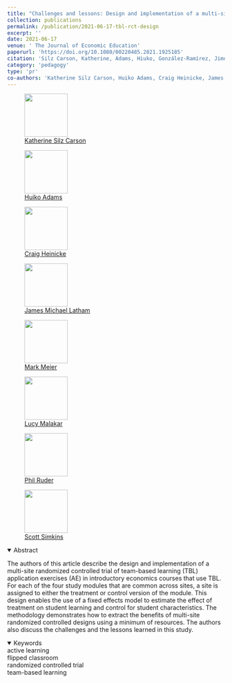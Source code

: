 ```yaml
---
title: "Challenges and lessons: Design and implementation of a multi-site evaluation of team-based learning"
collection: publications
permalink: /publication/2021-06-17-tbl-rct-design
excerpt: ''
date: 2021-06-17
venue: ' The Journal of Economic Education'
paperurl: 'https://doi.org/10.1080/00220485.2021.1925185'
citation: 'Silz Carson, Katherine, Adams, Hiuko, González-Ramírez, Jimena, Heinicke, Craig, Latham, James Michael, Maier, Mark, Malakar, C. Lucy, Ruder, Phil, Simkins, Scott  (2021). &quot;Challenges and lessons: Design and implementation of a multi-site evaluation of team-based learning &quot; <i>  The Journal of Economic Education </i>. 241-248.'
category: 'pedagogy'
type: 'pr'
co-authors: 'Katherine Silz Carson, Huiko Adams, Craig Heinicke, James Michael Latham, Mark Meier, C. Lucy Malakar, Phil Ruder, and Scott Simkins'
---
```


<!-- Google tag (gtag.js) -->
<script async src="https://www.googletagmanager.com/gtag/js?id=G-Q95WSVMDNZ"></script>
<script>
  window.dataLayer = window.dataLayer || [];
  function gtag(){dataLayer.push(arguments);}
  gtag('js', new Date());

  gtag('config', 'G-Q95WSVMDNZ');
</script>

<body>
<div class="image-container">
        <figure>
            <img src="/images/co-authors/kate_silz_carson.png" width="100" height="auto">
            <figcaption><a href="https://www.linkedin.com/in/katherine-silz-carson-a48b9425/" target="_blank">Katherine Silz Carson</a></figcaption>
        </figure>
        <figure>
            <img src="/images/co-authors/huiku_adams.png" width="100" height="auto">
            <figcaption><a href="https://perimeter.gsu.edu/profile/hiuko-adams/" target="_blank">Huiko Adams</a></figcaption>
        </figure>   
        <figure>
            <img src="/images/co-authors/craig_heinicke.png" width="100" height="auto">
            <figcaption><a href="https://robins.richmond.edu/faculty/cheinick/" target="_blank">Craig Heinicke</a></figcaption>
        </figure>
        <figure>
            <img src="/images/co-authors/james_michael_latham.png" width="100" height="auto">
            <figcaption><a href="https://www.linkedin.com/in/james-michael-l-47258543" target="_blank">James Michael Latham</a></figcaption>
        </figure>
        <figure>
            <img src="/images/co-authors/mark_meier.png" width="100" height="auto">
            <figcaption><a href="https://serc.carleton.edu/person/1932.html" target="_blank">Mark Meier</a></figcaption>
        </figure> 
        <figure>
            <img src="/images/co-authors/lucy_malakar.png" width="100" height="auto">
            <figcaption><a href="https://serc.carleton.edu/econ/project/participants/127434.html" target="_blank"> Lucy Malakar</a></figcaption>
        </figure>
        <figure>
            <img src="/images/co-authors/phil_ruder.png" width="100" height="auto">
            <figcaption><a href="https://www.pacificu.edu/about/directory/people/phil-ruder-phd" target="_blank">Phil Ruder</a></figcaption>
        </figure>      
        <figure>
            <img src="/images/co-authors/scott_simkins.png" width="100" height="auto">
            <figcaption><a href="https://www.ncat.edu/employee-bio.php?directoryID=1875088803" target="_blank">Scott Simkins</a></figcaption>
        </figure>                          
        <!-- Add more images as needed -->
    </div>
</body>


<details open>
<summary>
Abstract
</summary>

<p>
The authors of this article describe the design and implementation of a multi-site randomized controlled trial of team-based learning (TBL) application exercises (AE) in introductory economics courses that use TBL. For each of the four study modules that are common across sites, a site is assigned to either the treatment or control version of the module. This design enables the use of a fixed effects model to estimate the effect of treatment on student learning and control for student characteristics. The methodology demonstrates how to extract the benefits of multi-site randomized controlled designs using a minimum of resources. The authors also discuss the challenges and the lessons learned in this study.
</p>

</details>

<details open>
<summary>
Keywords
</summary>
active learning <br> 
flipped classroom <br>
randomized controlled trial <br>
team-based learning <br>

<br>

</details>